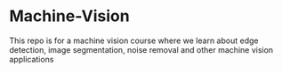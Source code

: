 # Machine-Vision
This repo is for a machine vision course where we learn about edge detection, image segmentation, noise removal and other machine vision applications
